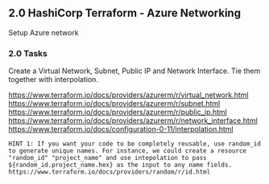 ## 2.0 HashiCorp Terraform - Azure Networking
Setup Azure network

### 2.0 Tasks
Create a Virtual Network, Subnet, Public IP and Network Interface. Tie them together with interpolation.

https://www.terraform.io/docs/providers/azurerm/r/virtual_network.html
https://www.terraform.io/docs/providers/azurerm/r/subnet.html
https://www.terraform.io/docs/providers/azurerm/r/public_ip.html
https://www.terraform.io/docs/providers/azurerm/r/network_interface.html
https://www.terraform.io/docs/configuration-0-11/interpolation.html

`HINT 1: If you want your code to be completely reusable, use random_id to generate unique names. For instance, we could create a resource "random_id" "project_name" and use intepolation to pass ${random_id.project_name.hex} as the input to any name fields. https://www.terraform.io/docs/providers/random/r/id.html`
